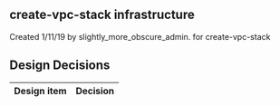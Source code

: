 ## create-vpc-stack infrastructure

Created 1/11/19 by slightly_more_obscure_admin. for create-vpc-stack


## Design Decisions
| Design item                | Decision|
| :----------------------------------- | :--------------------------------------------------------------------------------|
